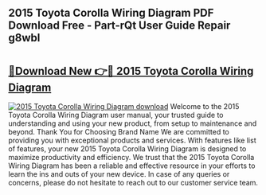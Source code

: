 ## 2015 Toyota Corolla Wiring Diagram PDF Download Free - Part-rQt User Guide Repair g8wbl

# <h2><a href="http://dfs0sf.blite.top/?on=2015+Toyota+Corolla+Wiring+Diagram">🔗Download New 👉🔴 2015 Toyota Corolla Wiring Diagram</a></h2>

[![2015 Toyota Corolla Wiring Diagram download](https://i.imgur.com/lujVjoI.png)](http://dfs0sf.blite.top/?on=2015+Toyota+Corolla+Wiring+Diagram)
Welcome to the 2015 Toyota Corolla Wiring Diagram user manual, your trusted guide to understanding and using your new product, from setup to maintenance and beyond. Thank You for Choosing Brand Name We are committed to providing you with exceptional products and services. With features like list of features, your new 2015 Toyota Corolla Wiring Diagram is designed to maximize productivity and efficiency. We trust that the 2015 Toyota Corolla Wiring Diagram has been a reliable and effective resource in your efforts to learn the ins and outs of your new device. In case of any queries or concerns, please do not hesitate to reach out to our customer service team.
